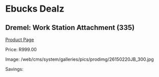 
# Ebucks Dealz
## Dremel: Work Station Attachment (335)
[Product Page](https://www.ebucks.com/web/shop/productSelected.do?prodId=349580552&catId=717342768)

Price: R999.00

Image: /web/cms/system/galleries/pics/prodimg/26150220JB_300.jpg

Savings: 


	